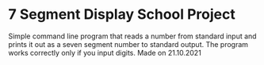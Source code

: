 # 7 Segment Display School Project

Simple command line program that reads a number from standard input and prints it out as a seven segment number to standard output. The program works correctly only if you input digits.
Made on 21.10.2021
